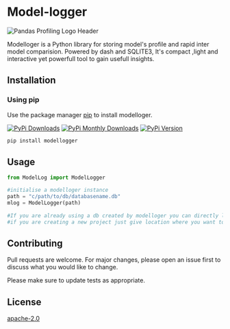 # Model-logger

![Pandas Profiling Logo Header](https://github.com/SohamPathak/modellogger.github.io/blob/master/assets/logo-header.png)

Modelloger is a Python library for storing model's profile and rapid inter model comparision. Powered by dash and SQLITE3,
It's compact ,light and interactive yet powerfull tool to gain usefull insights.  

## Installation

### Using pip

Use the package manager [pip](https://pip.pypa.io/en/stable/) to install modelloger.

[![PyPi Downloads](https://pepy.tech/badge/modellogger)](https://pepy.tech/badge/modellogger)
[![PyPi Monthly Downloads](https://pepy.tech/badge/modellogger/month)](https://pepy.tech/badge/modellogger/month)
[![PyPi Version](https://badge.fury.io/py/modellogger.svg)](https://pypi.org/project/modellogger/)

```bash
pip install modellogger
```

## Usage

```python
from ModelLog import ModelLogger

#initialise a modelloger instance
path = "c/path/to/db/databasename.db"
mlog = ModelLogger(path)
 
#If you are already using a db created by modelloger you can directly load it by stating it's path
#if you are creating a new project just give location where you want to store the db followed by a name.db  
```

## Contributing
Pull requests are welcome. For major changes, please open an issue first to discuss what you would like to change.

Please make sure to update tests as appropriate.

## License
[apache-2.0](https://choosealicense.com/licenses/apache-2.0/)